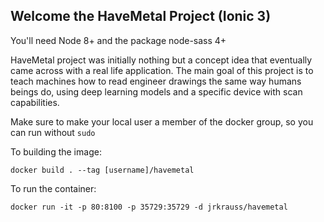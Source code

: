 ## Welcome the HaveMetal Project (Ionic 3)

You'll need Node 8+ and the package node-sass 4+

HaveMetal project was initially nothing but a concept idea that eventually came across with a real life application.
The main goal of this project is to teach machines how to read engineer drawings the same way humans beings do, using deep learning models and a specific device with scan capabilities.

Make sure to make your local user a member of the docker group, so you can run without `sudo`

To building the image:

`docker build . --tag [username]/havemetal`

 To run the container:

`docker run -it -p 80:8100 -p 35729:35729 -d jrkrauss/havemetal`
